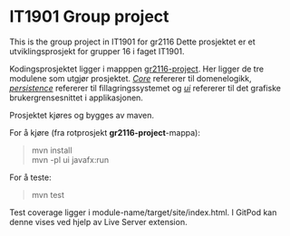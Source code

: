 # IT1901 Group project

This is the group project in IT1901 for gr2116
Dette prosjektet er et utviklingsprosjekt for grupper 16 i faget IT1901.

Kodingsprosjektet ligger i mapppen [gr2116-project](gr2116-project). Her ligger de tre modulene som utgjør prosjektet. [_Core_](gr2116-project/core/src/main/java/gr2116/core) refererer til domenelogikk, [_persistence_](gr2116-project/persistence/src/main/java/gr2116/persistence) refererer til fillagringssystemet og [_ui_](gr2116-project/ui/src/main/java/gr2116/ui) refererer til det grafiske brukergrensesnittet i applikasjonen.

Prosjektet kjøres og bygges av maven.

For å kjøre (fra rotprosjekt **gr2116-project**-mappa):
> mvn install \
> mvn -pl ui javafx:run

For å teste:
> mvn test

Test coverage ligger i module-name/target/site/index.html. I GitPod kan denne vises ved hjelp av Live Server extension.
